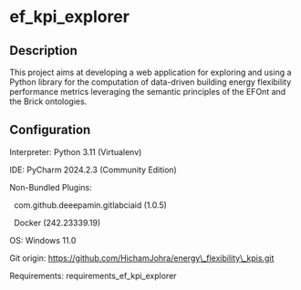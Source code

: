 # ef\_kpi\_explorer



## Description

This project aims at developing a web application for exploring and using a Python library for the computation of data-driven building energy flexibility performance metrics leveraging the semantic principles of the EFOnt and the Brick ontologies.



## Configuration

Interpreter: Python 3.11 (Virtualenv)



IDE: PyCharm 2024.2.3 (Community Edition)

Non-Bundled Plugins:

&nbsp; com.github.deeepamin.gitlabciaid (1.0.5)

&nbsp; Docker (242.23339.19)



OS: Windows 11.0



Git origin: https://github.com/HichamJohra/energy\_flexibility\_kpis.git



Requirements: requirements\_ef\_kpi\_explorer


